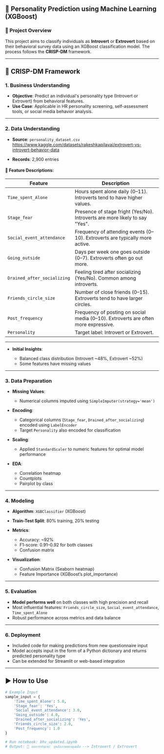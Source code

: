 ## 🧠 Personality Prediction using Machine Learning (XGBoost)

### 📘 Project Overview

This project aims to classify individuals as **Introvert** or **Extrovert** based on their behavioral survey data using an XGBoost classification model. The process follows the **CRISP-DM** framework.

---

## 🔁 CRISP-DM Framework

### 1. **Business Understanding**

* **Objective**: Predict an individual's personality type (Introvert or Extrovert) from behavioral features.
* **Use Case**: Applicable in HR personality screening, self-assessment tools, or social media behavior analysis.

---

### 2. **Data Understanding**

* **Source**: `personality_dataset.csv`
https://www.kaggle.com/datasets/rakeshkapilavai/extrovert-vs-introvert-behavior-data

* **Records**: 2,900 entries


#### 🧾 Feature Descriptions:
| Feature | Description |
|--------|-------------|
| `Time_spent_Alone` | Hours spent alone daily (0–11). Introverts tend to have higher values. |
| `Stage_fear` | Presence of stage fright (Yes/No). Introverts are more likely to say "Yes". |
| `Social_event_attendance` | Frequency of attending events (0–10). Extroverts are typically more active. |
| `Going_outside` | Days per week one goes outside (0–7). Extroverts often go out more. |
| `Drained_after_socializing` | Feeling tired after socializing (Yes/No). Common among introverts. |
| `Friends_circle_size` | Number of close friends (0–15). Extroverts tend to have larger circles. |
| `Post_frequency` | Frequency of posting on social media (0–10). Extroverts are often more expressive. |
| `Personality` | Target label: Introvert or Extrovert. |

---

* **Initial Insights**:

  * Balanced class distribution (Introvert \~48%, Extrovert \~52%)
  * Some features have missing values

---

### 3. **Data Preparation**

* **Missing Values**:

  * Numerical columns imputed using `SimpleImputer(strategy='mean')`
* **Encoding**:

  * Categorical columns (`Stage_fear`, `Drained_after_socializing`) encoded using `LabelEncoder`
  * Target `Personality` also encoded for classification
* **Scaling**:

  * Applied `StandardScaler` to numeric features for optimal model performance
* **EDA**:

  * Correlation heatmap
  * Countplots
  * Pairplot by class

---

### 4. **Modeling**

* **Algorithm**: `XGBClassifier` (XGBoost)
* **Train-Test Split**: 80% training, 20% testing
* **Metrics**:

  * Accuracy: \~92%
  * F1-score: 0.91–0.92 for both classes
  * Confusion matrix
* **Visualization**:

  * Confusion Matrix (Seaborn heatmap)
  * Feature Importance (XGBoost’s plot\_importance)

---

### 5. **Evaluation**

* **Model performs well** on both classes with high precision and recall
* Most influential features: `Friends_circle_size`, `Social_event_attendance`, `Time_spent_Alone`
* Robust performance across metrics and data balance

---

### 6. **Deployment**

* Included code for making predictions from new questionnaire input
* Model accepts input in the form of a Python dictionary and returns predicted personality type
* Can be extended for Streamlit or web-based integration

---

## ▶️ How to Use

```python
# Example Input
sample_input = {
    'Time_spent_Alone': 5.0,
    'Stage_fear': 'Yes',
    'Social_event_attendance': 3.0,
    'Going_outside': 4.0,
    'Drained_after_socializing': 'Yes',
    'Friends_circle_size': 2.0,
    'Post_frequency': 1.0
}
```

```bash
# Run notebook: bhv_updated.ipynb
# Output: 🔮 ผลการทำนาย: บุคลิกภาพของคุณคือ --> Introvert / Extrovert
```